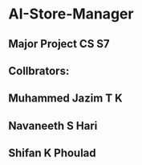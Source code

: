 # AI-Store-Manager
## Major Project CS S7

## Collbrators:

## Muhammed Jazim T K
## Navaneeth S Hari
## Shifan K Phoulad
